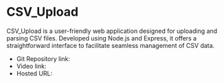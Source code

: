 # CSV_Upload
 CSV_Upload is a user-friendly web application designed for uploading and parsing CSV files. Developed using Node.js and Express, it offers a straightforward interface to facilitate seamless management of CSV data.

- Git Repository link: 
- Video link: 
- Hosted URL: 

